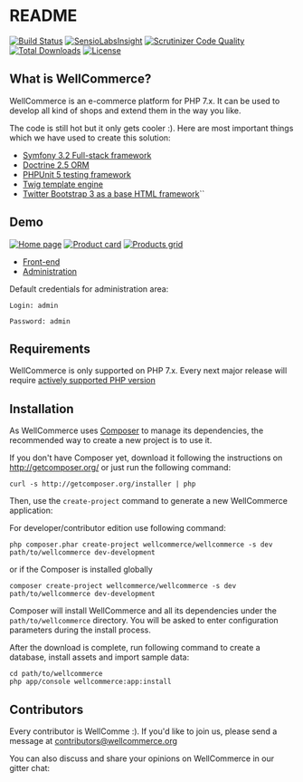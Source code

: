 README
======

[![Build Status](https://travis-ci.org/WellCommerce/WellCommerce.svg?branch=master)](https://travis-ci.org/WellCommerce/WellCommerce)
[![SensioLabsInsight](https://insight.sensiolabs.com/projects/98fa65a3-a9a0-4ae8-b7c9-27d3cc1cebb2/mini.png)](https://insight.sensiolabs.com/projects/98fa65a3-a9a0-4ae8-b7c9-27d3cc1cebb2)
[![Scrutinizer Code Quality](https://scrutinizer-ci.com/g/WellCommerce/WellCommerce/badges/quality-score.png?b=master)](https://scrutinizer-ci.com/g/WellCommerce/WellCommerce/?branch=master)
[![Total Downloads](https://poser.pugx.org/wellcommerce/wellcommerce/downloads.svg)](https://packagist.org/packages/wellcommerce/wellcommerce)
[![License](https://poser.pugx.org/wellcommerce/wellcommerce/license.svg)](https://packagist.org/packages/wellcommerce/wellcommerce)

What is WellCommerce?
---------------------

WellCommerce is an e-commerce platform for PHP 7.x. It can be used to develop all kind of shops and extend them in the way you like.

The code is still hot but it only gets cooler :). Here are most important things which we have used to create this solution:

- [Symfony 3.2 Full-stack framework][1]
- [Doctrine 2.5 ORM][2]
- [PHPUnit 5 testing framework][3]
- [Twig template engine][4]
- [Twitter Bootstrap 3 as a base HTML framework][5]``

Demo
------------

[![Home page](http://wellcommerce.org/web/assets/screens/mainside-m.png)](http://wellcommerce.org/web/assets/screens/mainside.png)
[![Product card](http://wellcommerce.org/web/assets/screens/product-m.png)](http://wellcommerce.org/web/assets/screens/product.png)
[![Products grid](http://wellcommerce.org/web/assets/screens/category-m.png)](http://wellcommerce.org/web/assets/screens/category.png)

- [Front-end][8]
- [Administration][9]

Default credentials for administration area:

    Login: admin
    
    Password: admin

Requirements
------------

WellCommerce is only supported on PHP 7.x. Every next major release will require [actively supported PHP version][7]

Installation
------------

As WellCommerce uses [Composer][6] to manage its dependencies, the recommended way
to create a new project is to use it.

If you don't have Composer yet, download it following the instructions on
http://getcomposer.org/ or just run the following command:

    curl -s http://getcomposer.org/installer | php

Then, use the `create-project` command to generate a new WellCommerce application:

For developer/contributor edition use following command:

    php composer.phar create-project wellcommerce/wellcommerce -s dev path/to/wellcommerce dev-development

 or if the Composer is installed globally
    
    composer create-project wellcommerce/wellcommerce -s dev path/to/wellcommerce dev-development
    
Composer will install WellCommerce and all its dependencies under the `path/to/wellcommerce` directory. You will be asked to enter configuration parameters during the install process.

After the download is complete, run following command to create a database, install assets and import sample data:

    cd path/to/wellcommerce
    php app/console wellcommerce:app:install

Contributors
------------

Every contributor is WellComme :). If you'd like to join us, please send a message at contributors@wellcommerce.org

You can also discuss and share your opinions on WellCommerce in our gitter chat:

[1]:  http://symfony.com
[2]:  http://doctrine-project.org
[3]:  https://phpunit.de
[4]:  http://twig.sensiolabs.org
[5]:  http://getbootstrap.com
[6]:  http://getcomposer.org/
[7]:  http://php.net/supported-versions.php
[8]:  http://demo.wellcommerce.org
[9]:  http://demo.wellcommerce.org/admin

